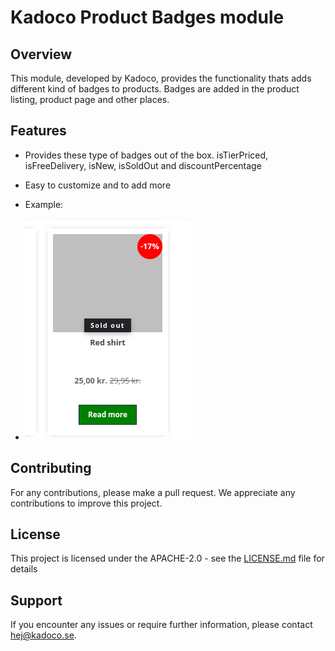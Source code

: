 # Kadoco Product Badges module

## Overview

This module, developed by Kadoco, provides the functionality thats adds different kind of badges to products. Badges are added in the product listing, product page and other places. 

## Features

* Provides these type of badges out of the box. isTierPriced, isFreeDelivery, isNew, isSoldOut and discountPercentage
* Easy to customize and to add more
* Example:
  
* ![Box Image](media/badges.png)

## Contributing

For any contributions, please make a pull request. We appreciate any contributions to improve this project.

## License

This project is licensed under the APACHE-2.0 - see the [LICENSE.md](LICENSE.md) file for details

## Support

If you encounter any issues or require further information, please contact hej@kadoco.se.
